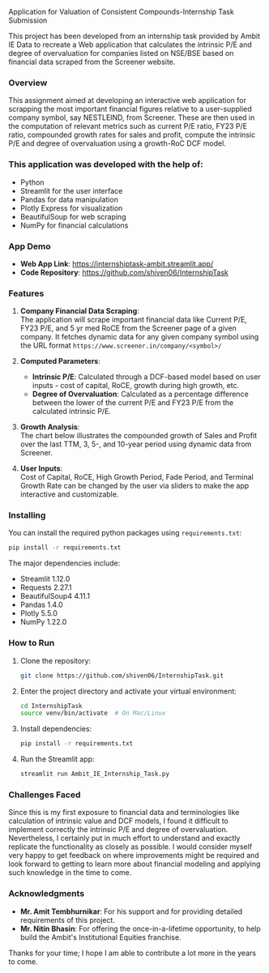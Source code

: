 Application for Valuation of Consistent Compounds-Internship Task Submission

This project has been developed from an internship task provided by Ambit IE Data to recreate a Web application that calculates the intrinsic P/E and degree of overvaluation for companies listed on NSE/BSE based on financial data scraped from the Screener website.

### Overview

This assignment aimed at developing an interactive web application for scrapping the most important financial figures relative to a user-supplied company symbol, say NESTLEIND, from Screener. These are then used in the computation of relevant metrics such as current P/E ratio, FY23 P/E ratio, compounded growth rates for sales and profit, compute the intrinsic P/E and degree of overvaluation using a growth-RoC DCF model.

### This application was developed with the help of:
- Python
- Streamlit for the user interface
- Pandas for data manipulation
- Plotly Express for visualization
- BeautifulSoup for web scraping
- NumPy for financial calculations

### App Demo
- **Web App Link**: https://internshiptask-ambit.streamlit.app/
- **Code Repository**: https://github.com/shiven06/InternshipTask

### Features

1. **Company Financial Data Scraping**:  
   The application will scrape important financial data like Current P/E, FY23 P/E, and 5 yr med RoCE from the Screener page of a given company. It fetches dynamic data for any given company symbol using the URL format `https://www.screener.in/company/<symbol>/`

2. **Computed Parameters**:
   - **Intrinsic P/E**: Calculated through a DCF-based model based on user inputs - cost of capital, RoCE, growth during high growth, etc.
   - **Degree of Overvaluation**: Calculated as a percentage difference between the lower of the current P/E and FY23 P/E from the calculated intrinsic P/E.

3. **Growth Analysis**:  
   The chart below illustrates the compounded growth of Sales and Profit over the last TTM, 3, 5-, and 10-year period using dynamic data from Screener.

4. **User Inputs**:  
   Cost of Capital, RoCE, High Growth Period, Fade Period, and Terminal Growth Rate can be changed by the user via sliders to make the app interactive and customizable.

### Installing

You can install the required python packages using `requirements.txt`:
```bash
pip install -r requirements.txt
```

The major dependencies include:
- Streamlit 1.12.0
- Requests 2.27.1
- BeautifulSoup4 4.11.1
- Pandas 1.4.0
- Plotly 5.5.0
- NumPy 1.22.0

### How to Run

1. Clone the repository:
   ```bash
   git clone https://github.com/shiven06/InternshipTask.git
   ```

3. Enter the project directory and activate your virtual environment:
   ```bash
   cd InternshipTask
   source venv/bin/activate  # On Mac/Linux
   ```

5. Install dependencies:
   ```bash
   pip install -r requirements.txt
   ```

7. Run the Streamlit app:
   ```bash
   streamlit run Ambit_IE_Internship_Task.py
   ```

### Challenges Faced

Since this is my first exposure to financial data and terminologies like calculation of intrinsic value and DCF models, I found it difficult to implement correctly the intrinsic P/E and degree of overvaluation. Nevertheless, I certainly put in much effort to understand and exactly replicate the functionality as closely as possible. I would consider myself very happy to get feedback on where improvements might be required and look forward to getting to learn more about financial modeling and applying such knowledge in the time to come.

### Acknowledgments

- **Mr. Amit Tembhurnikar**: For his support and for providing detailed requirements of this project.
- **Mr. Nitin Bhasin**: For offering the once-in-a-lifetime opportunity, to help build the Ambit's Institutional Equities franchise.

Thanks for your time; I hope I am able to contribute a lot more in the years to come.
